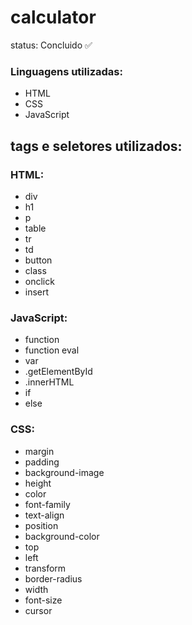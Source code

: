 # calculator
status: Concluido ✅

### Linguagens utilizadas:
+ HTML
+ CSS
+ JavaScript

## tags e seletores utilizados:
### HTML:
+ div
+ h1
+ p
+ table
+ tr
+ td
+ button
+ class
+ onclick
+ insert

### JavaScript:
+ function
+ function eval
+ var
+ .getElementById
+ .innerHTML
+ if
+ else


### CSS:
+ margin
+ padding
+ background-image
+ height
+ color
+ font-family
+ text-align
+ position
+ background-color
+ top
+ left
+ transform
+ border-radius
+ width
+ font-size
+ cursor
